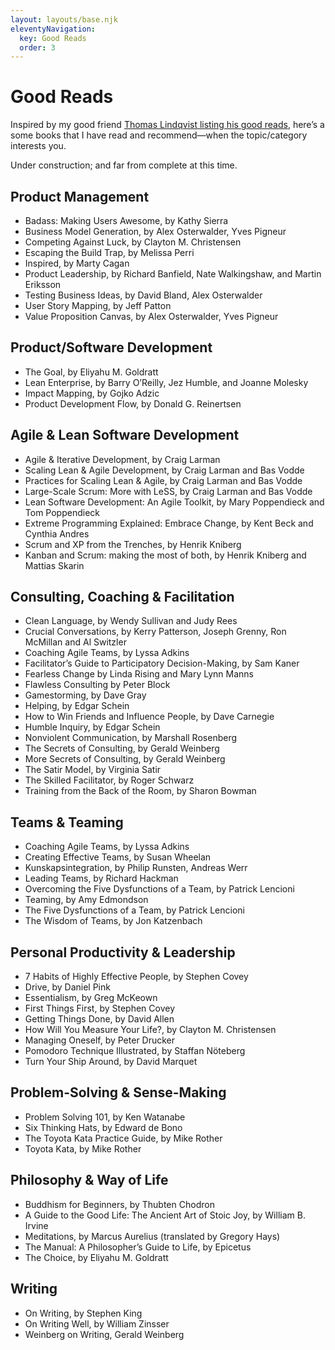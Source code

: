```yaml
---
layout: layouts/base.njk
eleventyNavigation:
  key: Good Reads
  order: 3
---
```

# Good Reads

Inspired by my good friend [Thomas Lindqvist listing his good reads](http://www.thomaslindqvist.com/blogg/literature), here’s a some books that I have read and recommend—when the topic/category interests you.

<div class="message-box">
	Under construction; and far from complete at this time.
</div>

## Product Management

* Badass: Making Users Awesome, by Kathy Sierra
* Business Model Generation, by Alex Osterwalder, Yves Pigneur
* Competing Against Luck, by Clayton M. Christensen
* Escaping the Build Trap, by Melissa Perri
* Inspired, by Marty Cagan
* Product Leadership, by Richard Banfield, Nate Walkingshaw, and Martin Eriksson
* Testing Business Ideas, by David Bland, Alex Osterwalder
* User Story Mapping, by Jeff Patton
* Value Proposition Canvas, by Alex Osterwalder, Yves Pigneur

## Product/Software Development

* The Goal, by Eliyahu M. Goldratt
* Lean Enterprise, by Barry O’Reilly, Jez Humble, and Joanne Molesky
* Impact Mapping, by Gojko Adzic
* Product Development Flow, by Donald G. Reinertsen

## Agile & Lean Software Development

* Agile & Iterative Development, by Craig Larman
* Scaling Lean & Agile Development, by Craig Larman and Bas Vodde
* Practices for Scaling Lean & Agile, by Craig Larman and Bas Vodde
* Large-Scale Scrum: More with LeSS, by Craig Larman and Bas Vodde
* Lean Software Development: An Agile Toolkit, by Mary Poppendieck and Tom Poppendieck
* Extreme Programming Explained: Embrace Change, by Kent Beck and Cynthia Andres
* Scrum and XP from the Trenches, by Henrik Kniberg
* Kanban and Scrum: making the most of both, by Henrik Kniberg and Mattias Skarin

## Consulting, Coaching & Facilitation

* Clean Language, by Wendy Sullivan and Judy Rees
* Crucial Conversations, by Kerry Patterson, Joseph Grenny, Ron McMillan and Al Switzler
* Coaching Agile Teams, by Lyssa Adkins
* Facilitator’s Guide to Participatory Decision-Making, by Sam Kaner
* Fearless Change by Linda Rising and Mary Lynn Manns
* Flawless Consulting by Peter Block
* Gamestorming, by Dave Gray
* Helping, by Edgar Schein
* How to Win Friends and Influence People, by Dave Carnegie
* Humble Inquiry, by Edgar Schein
* Nonviolent Communication, by Marshall Rosenberg
* The Secrets of Consulting, by Gerald Weinberg
* More Secrets of Consulting, by Gerald Weinberg
* The Satir Model, by Virginia Satir
* The Skilled Facilitator, by Roger Schwarz
* Training from the Back of the Room, by Sharon Bowman

## Teams & Teaming

* Coaching Agile Teams, by Lyssa Adkins
* Creating Effective Teams, by Susan Wheelan
* Kunskapsintegration, by Philip Runsten, Andreas Werr
* Leading Teams, by Richard Hackman
* Overcoming the Five Dysfunctions of a Team, by Patrick Lencioni
* Teaming, by Amy Edmondson
* The Five Dysfunctions of a Team, by Patrick Lencioni
* The Wisdom of Teams, by Jon Katzenbach

## Personal Productivity & Leadership

* 7 Habits of Highly Effective People, by Stephen Covey
* Drive, by Daniel Pink
* Essentialism, by Greg McKeown
* First Things First, by Stephen Covey
* Getting Things Done, by David Allen
* How Will You Measure Your Life?, by Clayton M. Christensen
* Managing Oneself, by Peter Drucker
* Pomodoro Technique Illustrated, by Staffan Nöteberg
* Turn Your Ship Around, by David Marquet

## Problem-Solving & Sense-Making

* Problem Solving 101, by Ken Watanabe
* Six Thinking Hats, by Edward de Bono
* The Toyota Kata Practice Guide, by Mike Rother
* Toyota Kata, by Mike Rother

## Philosophy & Way of Life

* Buddhism for Beginners, by Thubten Chodron
* A Guide to the Good Life: The Ancient Art of Stoic Joy, by William B. Irvine
* Meditations, by Marcus Aurelius (translated by Gregory Hays)
* The Manual: A Philosopher’s Guide to Life, by Epicetus
* The Choice, by Eliyahu M. Goldratt

## Writing

* On Writing, by Stephen King
* On Writing Well, by William Zinsser
* Weinberg on Writing, Gerald Weinberg
